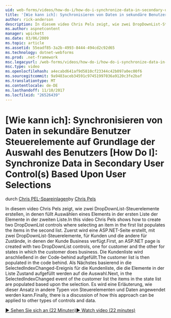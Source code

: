 ```yaml
---
uid: web-forms/videos/how-do-i/how-do-i-synchronize-data-in-secondary-user-controls-based-upon-user-selections
title: '[Wie kann ich]: Synchronisieren von Daten in sekundäre Benutzer Steuerelemente auf Grundlage der Auswahl des Benutzers | Microsoft Docs'
author: rick-anderson
description: In diesem video Chris Pels zeigt, wie zwei DropDownList-Steuerelemente erstellen, in denen füllt Auswählen eines Elements in der ersten Liste der Elemente in der zweiten Liste. Erste...
ms.author: aspnetcontent
manager: wpickett
ms.date: 03/06/2009
ms.topic: article
ms.assetid: 55eadf85-3a2b-4993-8444-494cd2c92d65
ms.technology: dotnet-webforms
ms.prod: .net-framework
msc.legacyurl: /web-forms/videos/how-do-i/how-do-i-synchronize-data-in-secondary-user-controls-based-upon-user-selections
msc.type: video
ms.openlocfilehash: a4ecabd641af9d5810cf23344c42b097a0ec00f6
ms.sourcegitcommit: 9a9483aceb34591c97451997036a9120c3fe2baf
ms.translationtype: MT
ms.contentlocale: de-DE
ms.lasthandoff: 11/10/2017
ms.locfileid: "26526439"
---
```

<a name="how-do-i-synchronize-data-in-secondary-user-controls-based-upon-user-selections"></a>[Wie kann ich]: Synchronisieren von Daten in sekundäre Benutzer Steuerelemente auf Grundlage der Auswahl des Benutzers
[How Do I]: Synchronize Data in Secondary User Control(s) Based Upon User Selections
====================
<span data-ttu-id="e9ffc-105">durch [Chris PEL-Spareinlagen](https://twitter.com/chrispels)</span><span class="sxs-lookup"><span data-stu-id="e9ffc-105">by [Chris Pels](https://twitter.com/chrispels)</span></span>

<span data-ttu-id="e9ffc-106">In diesem video Chris Pels zeigt, wie zwei DropDownList-Steuerelemente erstellen, in denen füllt Auswählen eines Elements in der ersten Liste der Elemente in der zweiten Liste.</span><span class="sxs-lookup"><span data-stu-id="e9ffc-106">In this video Chris Pels shows how to create two DropDownList controls where selecting an item in the first list populates the items in the second list.</span></span> <span data-ttu-id="e9ffc-107">Zuerst wird eine ASP.NET-Seite erstellt, mit zwei DropDownList-Steuerelemente, für Kunden und die andere für Zustände, in denen der Kunde Business verfügt.</span><span class="sxs-lookup"><span data-stu-id="e9ffc-107">First, an ASP.NET page is created with two DropDownList controls, one for customer and the other for states in which the customer does business.</span></span> <span data-ttu-id="e9ffc-108">Die Kundenliste wird anschließend in der Code-behind aufgefüllt.</span><span class="sxs-lookup"><span data-stu-id="e9ffc-108">The customer list is then populated in the code behind.</span></span> <span data-ttu-id="e9ffc-109">Als Nächstes basierend in die SelectedIndexChanged-Ereignis für die Kundenliste, die die Elemente in der Liste Zustand aufgefüllt werden auf die Auswahl.</span><span class="sxs-lookup"><span data-stu-id="e9ffc-109">Next, in the SelectedIndexChanged event of the customer list the items in the state list are populated based upon the selection.</span></span> <span data-ttu-id="e9ffc-110">Es wird eine Erläuterung, wie dieser Ansatz in andere Typen von Steuerelementen und Daten angewendet werden kann.</span><span class="sxs-lookup"><span data-stu-id="e9ffc-110">Finally, there is a discussion of how this approach can be applied to other types of controls and data.</span></span>

[<span data-ttu-id="e9ffc-111">&#9654; Sehen Sie sich an (22 Minuten)</span><span class="sxs-lookup"><span data-stu-id="e9ffc-111">&#9654; Watch video (22 minutes)</span></span>](https://channel9.msdn.com/Blogs/ASP-NET-Site-Videos/how-do-i-synchronize-data-in-secondary-user-controls-based-upon-user-selections)
